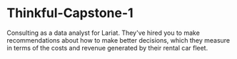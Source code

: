 # Thinkful-Capstone-1
Consulting as a data analyst for Lariat. They've hired you to make recommendations about how to make better decisions, which they measure in terms of the costs and revenue generated by their rental car fleet.
